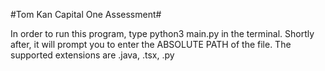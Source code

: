 #Tom Kan Capital One Assessment#

In order to run this program, type python3 main.py in the terminal. Shortly after, it will prompt you to enter the ABSOLUTE PATH of the file. The supported extensions are .java, .tsx, .py


